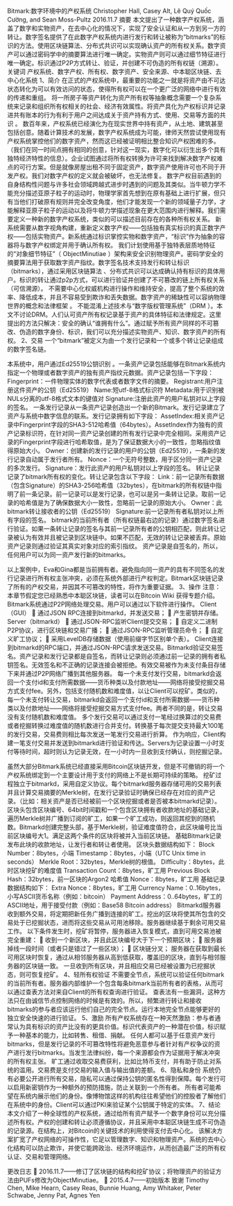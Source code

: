 Bitmark:数字环境中的产权系统
Christopher Hall, Casey Alt, Lê Quý Quốc Cường, and Sean Moss-Pultz
2016.11.7
摘要
本文提出了一种数字产权系统，涵盖了数字和实物资产，在去中心化的情况下，实现了安全认证和从一方到另一方的转让。数字签名提供了在此数字产权系统内进行发行和转让被称为“bitmarks”的标识的方法。使用区块链算法、分布式共识可以实现确认资产的所有权关系。数字资产可以通过密码学中的摘要算法进行唯一确定。实物资产则可以通过细节特征进行唯一确定。标识通过P2P方式转让、验证，并创建不可伪造的所有权链（溯源）。
关键词
产权系统、数字产权、所有权、数字资产、安全来源、中本聪区块链、去中心化系统
1、简介
在正式的产权系统中，最重要的功能之一就是将资产由不可达状态转化为可以有效访问的状态，使得所有权可以在一个更广泛的网络中进行有效的传递和重组。
将一所房子等资产转化为资产所有权等抽象概念需要一个复杂系统来记录和组织所有权相关的社会、经济有效属性。将资产具化为产权标识并记录进共有账本的行为有利于用户之间达成关于资产持有方式、使用、交易等方面的共识 。
数百年来，产权系统已经演化为在现实世界中持有资产，从土地、建筑甚至包括创意。随着计算技术的发展，数字产权系统成为可能，律师天然尝试使用现有产权系统掌控他们的数字资产，然而这已经被证明相比整合知识产权困难的多。（我们在同一时间点拥有相同的创意，针对这一现实，数字化可以衍生出多个具有独特经济特性的信息）。企业试图通过将所有权转换为许可来找到解决数字产权难点的可行方案。但是就像房屋出租不同于固定资产，数字资产使用许可也不同于开发产权。我们对数字产权的定义就会被破坏，也无法修复。
数字产权目前遇到的自身结构性问题与许多社会领域跨越式进步时遇到的问题及其类似。当牛顿力学不能充分描述亚原子粒子的运动时，物理学家首先想到在原有基础上进行扩展，但只有当他们打破原有规则并完全改变角度，他们才能发现一个新的领域量子力学，才能解释亚原子粒子的运动以及将牛顿力学描述现象在更大范围内进行解释。我们需要定义一种新的数字产权系统，类似的可以描述目前存在的各种所有权关系。
新系统需要从数字视角构建，重新定义数字产权——包括独有真实标识的真正数字产权——包括实物资产。新系统通过标识掌控实物和数字资产，“标识”作为抽象的容器将与数字产权绑定并用于确认所有权。
我们计划使用基于独特表层质地特征的“对象细节特征”（ ObjectMinutiae ）架构来安全识别物理资产。密码学安全的摘要算法用于获取数字资产指纹。数字签名技术支持发行和转让标识（bitmarks），通过采用区块链算法 、分布式共识可以达成确认持有标识的具体用户。标识的转让通过p2p方式，可以进行验证并创建了不可篡改的链上所有权关系（可信溯源）。
不需要中心化权威机构进行操作和维持安全，提高了整个系统的效率、降低成本，并且不容易受到欺诈和丢失数据。数字资产的稀缺性可以容纳物理世界的概念和法律框架 。
不能混淆上述技术与“数字版权管理系统”（DRM ）。本文不讨论DRM。人们认可资产所有权记录基于资产的具体特征和法律规定。这里提出的方法只解决：安全的确认“谁拥有什么”。通过赋予所有资产同样的不可篡改、伪造的数字身份、标识，我们可以充分描述实物资产、知识、数字资产的所有权。
2、交易
一个“bitmark”被定义为由一个发行记录和一个或多个转让记录组成的数字签名链。
 

本系统中，用户通过Ed25519公钥识别 。一条资产记录包括能够在Bitmark系统内指定一个物理或者数字资产的独有资产指纹元数据。资产记录包括一下字段：
Fingerprint：一件物理实体的数字代表或者数字文件的摘要。
Registrant:用户注册这件资产的公钥（Ed25519）
Name:短utf-8格式标识符
Metadata:用于识别被NULs分离的utf-8格式文本的键值对
Signature:注册此资产的用户私钥对以上字段的签名。
一条发行记录从一条资产记录创造出一个新的Bitmark。发行记录建立了资产与系统中数字信息的联系。发行记录拥有如下字段：
AssetIndex:相关资产记录中Fingerprint字段的SHA3-512哈希值（64bytes）。AssetIndex作为独有的资产记录标识符，在针对同一资产记录创建的所有发行记录中完全相同。采用资产记录的Fingerprint字段进行哈希取值，是为了保证数据大小的一致性，忽略指纹值得原始大小。
Owner：创建新的发行记录的用户的公钥（Ed25519），一条新的发行记录自动属于发行者所有。
Nonce：一个无符号整数，用于区分同一资产记录的多次发行。
Signature：发行此资产的用户私钥对以上字段的签名。
转让记录记录了bitmark所有权的变化。转让记录包含以下字段：
Link：前一记录所有数据（包含Signature）的SHA3-256哈希值（32bytes），在bitmark的所有权链中指明了前一条记录。前一记录可以是发行记录，也可以是另一条转让记录。取前一记录的哈希值是为了确保数据大小一致性，忽略前一记录的原始大小。
Owner：此bitmark转让接收者的公钥（Ed25519）
Signature:前一记录所有者私钥对以上所有字段的签名。
bitmark的当前所有者（所有权链最右边的记录）通过数字签名进行验证。如果一条转让记录的签名与其前一记录所有者的公钥相匹配，则此转让记录被认为有效并且被记录到区块链中。如果不匹配，无效的转让记录被丢弃。原始资产记录则通过验证其真实对象对应的索引指纹。
资产记录是自签名的，所以，任何用户可以为同一资产发行新的bitmarks。
 
以上案例中，Eva和Gina都是当前拥有者。避免指向同一资产的具有不同签名的发行记录进行所有权主张冲突，必须在系统外部进行产权判定。Bitmark区块链记录了所有的产权交易，并因其不可篡改的特性，将作为重要证据。
3、操作
注意：本章节假定您已经熟悉中本聪区块链，读者可以在Bitcoin Wiki 获得专题介绍。
Bitmark系统通过P2P网络处理交易。用户可以通过以下软件进行操作。
Client（GUI）
	通过JSON RPC连接到bitmarkd，并发送交易；
	产生密钥并存储。
Server（bitmarkd）
	通过JSON-RPC监听Client提交交易；
	自定义二进制P2P协议，进行区块链和交易广播；
	通过JSON-RPC监听管理员命令；
	自定义旷工协议；
	采用LevelDB存储数据（使用前缀字节区别单个表）。
Client连接到bitmarkd的RPC端口，并通过JSON-RPC请求发送交易。Bitmarkd验证交易签名。资产记录和发行记录都是自签名，而转让记录则必须通过前一记录的拥有者私钥签名。无效签名和不正确的记录连接会被拒绝。有效交易被作为未支付条目存储下来并通过P2P网络广播到其他服务器。
每一个未支付发行交易，bitmarkd会返回一个支付id和支付所需数据——货币种类以及付款地址——网络将接受挖掘交易方式支付fee。另外，包括支付随机数和难度值，以让Client可以挖矿。类似的，每一个未支付转让交易，bitmarkd会返回一个支付id和支付所需数据——货币种类以及付款地址——网络将接受挖掘交易方式支付fee。两者不同的是，转让交易没有支付随机数和难度值。
多个发行交易可以通过支付一笔经过换算过的交易费或者挖掘转换过难度值的随机数进行合并支付。转换基于每次提交支持最大100笔的发行交易，交易费则相比每次发送一笔发行交易进行折算。
作为响应，Client构建一笔支付交易并发送到bitmarkd进行验证和传达。Servers为记录设置一小时支付等待时间，超时则认为记录无效，在一小时内一旦收到支付确认，则挖掘记录。
 
虽然大部分Bitmark系统已经直接采用Bitcoin区块链开发，但是不可撤销的将一个产权系统绑定到一个主要设计用于支付的网络上不是长期可持续的策略。
挖矿过程独立于bitmarkd，采用自定义协议。每个bitmarkd服务器存储可用的交易列表并且计算交易摘要的Merkle树，在发行记录验证时确保已经存在对应的资产记录。（比如：相关资产是否已经被前一个区块挖掘或者是否被本bitmarkd记录）。
区块头包含区块编号、64bit时间戳和一个包含区块拥有者收款地址的基础记录，遍历Merkle树并广播到订阅的旷工，如果一个旷工成功，则返回其挖到的随机数。Bitmarkd创建完整头部，基于Merkle树，验证难度值符合，此区块编号比当前区块编号大1。满足这两个条件的区块将被并入当前区块链。
基础Bitmark记录发布此块的收款地址，让发行者和转让者使用。
区块头数据结构如下：
Block Number：8bytes，小端
Timestamp：8bytes，小端（UTC Unix time in seconds）
Merkle Root：32bytes，Merkle树的根值。
Difficulty：8bytes，此时区块挖矿的难度值
Transaction Count：8bytes，旷工用
Previous Block Hash：32bytes，前一区块的Argon2 哈希值
Nonce：8bytes，旷工用
基础记录数据结构如下：
Extra Nonce：8bytes，旷工用
Currency Name：0..16bytes，小写ASCII货币名称（例如：bitcoin）
Payment Address：0..64bytes，旷工的ASCII地址，用于接受付款（例如：Base58 Bitcoin address）
Bitmarkd服务器收到额外交易，将定期把新任务广播到连接的旷工。挖出的区块将使其所包含的交易处于已挖掘状态，进而将这些交易从可用池移除。服务器继续基于剩余可用交易工作。
以下条件发生时，挖矿将暂停，服务器进入恢复模式，直到可用交易池被完全重建：
	收到一个新区块，并且此区块编号大于下一个预期区块；
	服务器掉线一段时间（或者只是错过了一些区块）；
	区块链分叉；
服务器在获取到最长可用区块时恢复，通过从相邻服务器从高到低获取，覆盖旧的区块，直到与相邻服务器的区块链一致。
一旦收到所有区块，并且相应交易已经被设置为已挖掘状态，则可恢复挖矿。
4、轻所有权验证
不需要全节点，系统可以验证任何bitmark的当前所有者。服务器内部维护一个包含每条bitmark当前所有者的表格，从而可以通过查表方法对来自Client的所有权查询进行验证。
查表法有一些漏洞，这种方法只在由诚信节点控制网络的时候是有效的。所以，频繁进行转让和接收bitmarks的参与者应该运行他们自己的完全节点。运行本地完全节点能够更好的独立安全快速的进行验证。
5、激励
所有产权系统存在一种天然激励：参与者通常认为具有标识的资产比没有的更具价值。标识代表资产的一种潜在价值，标识赋予一种基本的能力，比如转售、租借、捐献。
任何人都可以基于任意资产发行bitmarks，但是发行记录的不可篡改特性将避免恶意参与者针对有产权争议的资产进行发行bitmarks。当发生法律纠纷，每一个来源都会作为证据用于解决冲突的所有权主张。
旷工通过收取交易费获利，比如比特币支付，并有助于防止对系统的滥用。交易费是支付交易的输入值与输出值的差额。
6、隐私和身份
系统仍有必要公开进行所有交易，隐私可以通过保持公钥的匿名性得到保障。每个发行可以启用新密钥作为一种额外的预防措施，防止关联到一个所有者。
所有者可能希望在系统内展示他们的身份。像博物馆这样的机构往往希望他们的控股者了解他们在系统中的身份。Client可以通过PKI来验证某个公钥属于特定的实体。
7、结论
本文介绍了一种全球性的产权系统，通过给所有资产赋予一个数字身份可以充分描述所有权。产权的创建和转让必须遵循协议，并且采用中本聪区块链生成不可伪造的记录源。在结构上，对Bitcoin的关键技术的利用使得支付去中心化。
该解决方案扩宽了产权网络的可操作性，它足以管理数字、知识和物理资产。系统的去中心化结构可以防止欺诈，并使它能跨政治、经济环境运作，从而创造最广泛的所有权认证、交易和管理网络。

更改日志
	2016.11.7——修订了区块链的结构和挖矿协议；将物理资产的验证方法由PUFs修改为ObjectMinutiae。
	2015.4.7——初始版本
致谢
Timothy Chen, Mike Hearn, Casey Reas, Bunnie Huang, Amy Whitaker, Peter Schwabe, Jenny Pat, Agnes Yen

